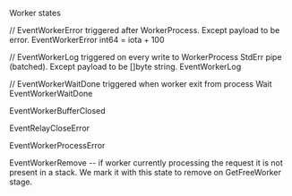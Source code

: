 Worker states

// EventWorkerError triggered after WorkerProcess. Except payload to be error.
EventWorkerError int64 = iota + 100

// EventWorkerLog triggered on every write to WorkerProcess StdErr pipe (batched). Except payload to be []byte string.
EventWorkerLog

// EventWorkerWaitDone triggered when worker exit from process Wait
EventWorkerWaitDone

EventWorkerBufferClosed

EventRelayCloseError

EventWorkerProcessError

EventWorkerRemove -- if worker currently processing the request it is not present in a stack. We mark it with this state 
to remove on GetFreeWorker stage.